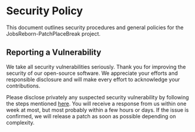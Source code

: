 # Security Policy

This document outlines security procedures and general policies for the JobsReborn-PatchPlaceBreak
project.

## Reporting a Vulnerability

We take all security vulnerabilities seriously.
Thank you for improving the security of our open-source software.
We appreciate your efforts and responsible disclosure and will make every effort to acknowledge your
contributions.

Please disclose privately any suspected security vulnerability by following the steps
mentioned [here](https://docs.github.com/en/code-security/security-advisories/guidance-on-reporting-and-writing-information-about-vulnerabilities/privately-reporting-a-security-vulnerability).
You will receive a response from us within one week at most,
but most probably within a few hours or days.
If the issue is confirmed, we will release a patch as soon as possible depending on complexity.
